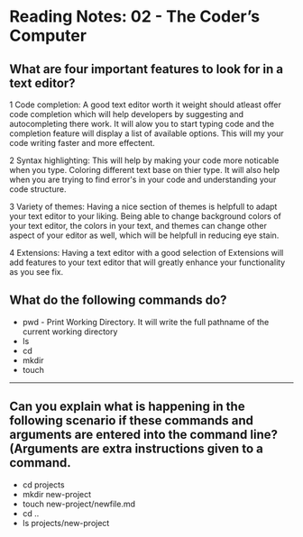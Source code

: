 # Reading Notes: 02 - The Coder’s Computer

## What are four important features to look for in a text editor?

1 Code completion: A good text editor worth it weight should atleast offer code completion which will help developers by suggesting and autocompleting there work. It will alow you to start typing code and the completion feature will display a list of available options.  This will my your code writing faster and more effectent.

2 Syntax highlighting: This will help by making your code more noticable when you type. Coloring different text base on thier type.  It will also help when you are trying to find error's in your code and understanding your code structure. 

3 Variety of themes: Having a nice section of themes is helpfull to adapt your text editor to your liking.  Being able to change background colors of your text editor, the colors in your text, and themes can change other aspect of your editor as well, which will be helpfull in reducing eye stain.

4 Extensions: Having a text editor with a good selection of Extensions will add features to your text editor that will greatly enhance your functionality as you see fix. 


## What do the following commands do?
* pwd - Print Working Directory.  It will write the full pathname of the current working directory 
* ls
* cd
* mkdir
* touch

---

## Can you explain what is happening in the following scenario if these commands and arguments are entered into the command line? (Arguments are extra instructions given to a command.
* cd projects
* mkdir new-project
* touch new-project/newfile.md
* cd ..
* ls projects/new-project


